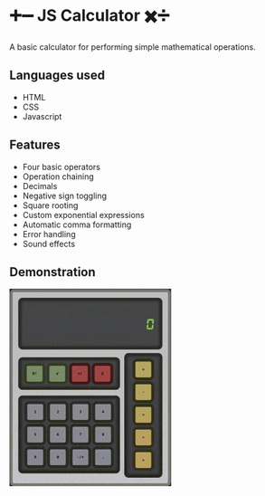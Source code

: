 # ➕➖ JS Calculator ✖️➗
A basic calculator for performing simple mathematical operations.

## Languages used
* HTML
* CSS
* Javascript

## Features
* Four basic operators
* Operation chaining
* Decimals
* Negative sign toggling
* Square rooting
* Custom exponential expressions
* Automatic comma formatting
* Error handling
* Sound effects

## Demonstration
<img src="https://github.com/KennethOnuorah/Javascript-Calculator/blob/main/src/images/tutorial.gif" width="286" height="349"/>
